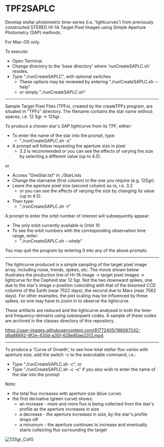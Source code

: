 # TPF2SAPLC
Develop stellar photometric time-series (i.e. 'lightcurves') from previously constructed STEREO HI-1A Target Pixel Images using Simple Aperture Photometry (SAP) methods.

For Mac-OS only.

To execute:
- Open Terminal.
- Change directory to the 'base directory' where 'runCreateSAPLC.sh' resides.
- Type "./runCreateSAPLC", with optional switches
  - These options may be reviewed by entering "./runCreateSAPLC.sh --help"
  - or simply "./runCreateSAPLC.sh"

----

Sample Target Pixel Files (TPFs), created by the createTPFs program, are situated in "TPFs" directory. The filename contains the star name without spaces, i.e. 12 Sgr -> 12Sgr.

To produce a chosen star's SAP lightcurve from its TPF, either:
- To enter the name of the star into the prompt, type:
  - "./runCreateSAPLC.sh -s"
- A prompt will follow requesting the aperture size in pixel
  - 3.2 is recommended or you can see the effects of varying the size by selecting a different value (up to 4.5).

or

- Access "OneStar.txt" in ./StarLists
- Change the starname (first column) to the one you require (e.g. 12Sgr).
- Leave the aperture pixel size (second column) as-is, i.e. 3.2
  - or you can see the effects of varying the size by changing its value (up to 4.5).
- Then type:
  - "./runCreateSAPLC.sh -t" 

A prompt to enter the orbit number of interest will subsequently appear:
- The only orbit currently available is Orbit 10
- To see the orbit numbers with the corresponding observation time range, enter:
  - "./runCreateSAPLC.sh --ohelp" 

You may quit the program by entering 0 into any of the above prompts.

----

The lightcurve produced is a simple sampling of the target pixel image array, including noise, trends, spikes, etc. The movie shown below illustrates the production line of HI-1A image -> target pixel images -> lightcurve for the Cepheid star 12 Sgr. Not the two downward spikes, one due to the star's image x-position coinciding with that of the bloomed CCD columns of the Earth (near 7522 days), the second due to Mars (near 7562 days). For other examples, the plot scaling may be influenced by these spikes, so one may have to zoom in to observe the lightcurve.

These artifacts are reduced and the lightcurve analysed in both the time- and frequency-domains using subsequent codes. A sample of these codes are archived in the classes directory of this repository.

https://user-images.githubusercontent.com/81772405/196067242-d9a88692-9f2e-430d-a35f-628e80ae2313.mp4

----

To produce a 'Curve of Growth', to see how total stellar flux varies with aperture size, add the switch -c to the executable command, i.e.:
- Type "./runCreateSAPLC.sh -c", or
- Type "./runCreateSAPLC.sh -c -s" if you also wish to enter the name of the star into the prompt 

Note:
- the total flux increases with aperture size (blue curve).
- the first derivative (green curve) shows:
  - an increase - more and more flux is being collected from the star's profile as the aperture increases in size
  - a decrease - the aperture increases in size, by the star's profile drops off
  - a minumum - the aperture continues to increase and eventually starts collecting flux surrounding the target

![12Sgr_CofG](https://user-images.githubusercontent.com/81772405/196067826-26f62e58-0f45-48fa-8a29-0ea6aa188cfb.jpg)

